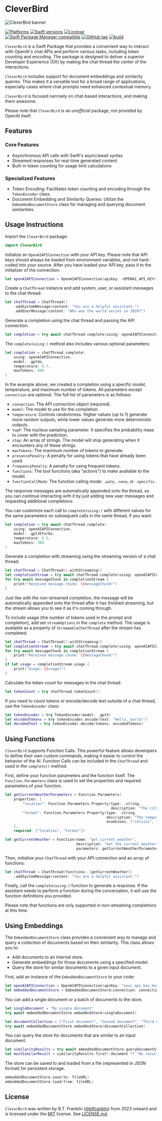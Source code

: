 # CleverBird

![CleverBird banner](https://raw.githubusercontent.com/btfranklin/CleverBird/main/.github/social%20preview/CleverBird_social_preview.jpg "CleverBird: Easily connect your Swift application to OpenAI's chat endpoints with a superior, best-in-class DX. 100% open source, 100% free.")

[![Platforms](https://img.shields.io/endpoint?url=https%3A%2F%2Fswiftpackageindex.com%2Fapi%2Fpackages%2Fbtfranklin%2FCleverBird%2Fbadge%3Ftype%3Dplatforms)](https://swiftpackageindex.com/btfranklin/CleverBird)
[![Swift versions](https://img.shields.io/endpoint?url=https%3A%2F%2Fswiftpackageindex.com%2Fapi%2Fpackages%2Fbtfranklin%2FCleverBird%2Fbadge%3Ftype%3Dswift-versions)](https://swiftpackageindex.com/btfranklin/CleverBird)
[![License](https://img.shields.io/badge/License-MIT-blue.svg)](https://github.com/btfranklin/CleverBird/blob/main/LICENSE)
[![Swift Package Manager compatible](https://img.shields.io/badge/SPM-compatible-brightgreen.svg?style=flat&colorA=28a745&&colorB=4E4E4E)](https://github.com/apple/swift-package-manager)
[![GitHub tag](https://img.shields.io/github/tag/btfranklin/CleverBird.svg)](https://github.com/btfranklin/CleverBird)
[![build](https://github.com/btfranklin/CleverBird/actions/workflows/build.yml/badge.svg)](https://github.com/btfranklin/CleverBird/actions/workflows/build.yml)

`CleverBird` is a Swift Package that provides a convenient way to interact with OpenAI's chat APIs and perform various tasks, including token counting and encoding. The package is designed to deliver a superior Developer Experience (DX) by making the chat thread the center of the interactions.

`CleverBird` includes support for document embeddings and similarity queries. This makes it a versatile tool for a broad range of applications, especially cases where chat prompts need enhanced contextual memory.

`CleverBird` is focused narrowly on chat-based interactions, and making them awesome.

Please note that `CleverBird` is an *unofficial* package, not provided by OpenAI itself.

## Features

### Core Features

- Asynchronous API calls with Swift's async/await syntax
- Streamed responses for real-time generated content
- Built-in token counting for usage limit calculations

### Specialized Features

- Token Encoding: Facilitates token counting and encoding through the `TokenEncoder` class.
- Document Embedding and Similarity Queries: Utilize the `EmbeddedDocumentStore` class for managing and querying document similarities.

## Usage Instructions

Import the `CleverBird` package:

```swift
import CleverBird
```

Initialize an `OpenAIAPIConnection` with your API key. Please note that API keys should always be loaded from environment variables, and not hard-coded into your source. After you have loaded your API key, pass it to the initializer of the connection:

```swift
let openAIAPIConnection = OpenAIAPIConnection(apiKey: <OPENAI_API_KEY>)
```

Create a `ChatThread` instance and add system, user, or assistant messages to the chat thread:

```swift
let chatThread = ChatThread()
    .addSystemMessage(content: "You are a helpful assistant.")
    .addUserMessage(content: "Who won the world series in 2020?")
```

Generate a completion using the chat thread and passing the API connection:

```swift
let completion = try await chatThread.complete(using: openAIAPIConnection)
```

The `complete(using:)` method also includes various optional parameters:

```swift
let completion = chatThread.complete(
    using: openAIAPIConnection, 
    model: .gpt4o, 
    temperature: 0.7, 
    maxTokens: 500
)
```

In the example above, we created a completion using a specific model, temperature, and maximum number of tokens. All parameters except `connection` are optional. The full list of parameters is as follows:

- `connection`: The API connection object (required).
- `model`: The model to use for the completion.
- `temperature`: Controls randomness. Higher values (up to 1) generate more random outputs, while lower values generate more deterministic outputs.
- `topP`: The nucleus sampling parameter. It specifies the probability mass to cover with the prediction.
- `stop`: An array of strings. The model will stop generating when it encounters any of these strings.
- `maxTokens`: The maximum number of tokens to generate.
- `presencePenalty`: A penalty for using tokens that have already been used.
- `frequencyPenalty`: A penalty for using frequent tokens.
- `functions`: The tool functions (aka "actions") to make available to the model.
- `functionCallMode`: The function calling mode: `.auto`, `.none`, or `.specific`.

The response messages are automatically appended onto the thread, so
you can continue interacting with it by just adding new user messages
and requesting additional completions.

You can customize each call to `complete(using:)` with different values for the same parameters on subsequent calls in the same thread, if you want:

```swift
let completion = try await chatThread.complete(
    using: openAIAPIConnection,
    model: .gpt35Turbo, 
    temperature: 0.5, 
    maxTokens: 300
)
```

Generate a completion with streaming using the streaming version of a chat thread:

```swift
let chatThread = ChatThread().withStreaming()
let completionStream = try await chatThread.complete(using: openAIAPIConnection)
for try await messageChunk in completionStream {
    print("Received message chunk: \(messageChunk)")
}
```

Just like with the non-streamed completion, the message will be automatically
appended onto the thread after it has finished streaming, but the stream
allows you to see it as it's coming through.

To include usage (the number of tokens used in the prompt and completion), add set `streamOptions` in the `complete` method. The usage is available as a property of `StreamableChatThread` after the stream has completed.

```swift
let chatThread = ChatThread().withStreaming()
let completionStream = try await chatThread.complete(using: openAIAPIConnection, includeUsage: true)
for try await messageChunk in completionStream {
    print("Received message chunk: \(messageChunk)")
}
if let usage = completionStream.usage {
    print("Usage: \(usage)")
}
```

Calculate the token count for messages in the chat thread:

```swift
let tokenCount = try chatThread.tokenCount()
```

If you need to count tokens or encode/decode text outside of a chat thread,
use the `TokenEncoder` class:

```swift
let tokenEncoder = try TokenEncoder(model: .gpt3)
let encodedTokens = try tokenEncoder.encode(text: "Hello, world!")
let decodedText = try tokenEncoder.decode(tokens: encodedTokens)
```

## Using Functions

`CleverBird` supports Function Calls. This powerful feature allows developers to define their own custom commands, making it easier to control the behavior of the AI. Function Calls can be included in the `ChatThread` and used in the `complete()` method.

First, define your function parameters and the function itself. The `Function.Parameters` class is used to set the properties and required parameters of your function.

```swift
let getCurrentWeatherParameters = Function.Parameters(
    properties: [
        "location": Function.Parameters.Property(type: .string,
                                                 description: "The city and state, e.g. San Francisco, CA"),
        "format": Function.Parameters.Property(type: .string,
                                               description: "The temperature unit to use. Infer this from the user's location.",
                                               enumCases: ["celsius", "fahrenheit"])
    ],
    required: ["location", "format"])

let getCurrentWeather = Function(name: "get_current_weather",
                                 description: "Get the current weather",
                                 parameters: getCurrentWeatherParameters)
```

Then, initialize your `ChatThread` with your API connection and an array of functions:

```swift
let chatThread = ChatThread(functions: [getCurrentWeather])
    .addSystemMessage(content: "You are a helpful assistant.")
```

Finally, call the `complete(using:)` function to generate a response. If the assistant needs to perform a function during the conversation, it will use the function definitions you provided.

Please note that functions are only supported in non-streaming completions at this time.

## Using Embeddings

The `EmbeddedDocumentStore` class provides a convenient way to manage and query a collection of documents based on their similarity. This class allows you to:

- Add documents to an internal store.
- Generate embeddings for those documents using a specified model.
- Query the store for similar documents to a given input document.

First, add an instance of the `EmbeddedDocumentStore` to your code:

```swift
let openAIAPIConnection = OpenAIAPIConnection(apiKey: "your_api_key_here")
let embeddedDocumentStore = EmbeddedDocumentStore(connection: connection)
```

You can add a single document or a batch of documents to the store.

```swift
let singleDocument = "My single document"
try await embeddedDocumentStore.embedAndStore(singleDocument)

let documentCollection = ["First document", "Second document", "Third document"]
try await embeddedDocumentStore.embedAndStore(documentCollection)

```

You can query the store for documents that are similar to an input document.

```swift
let similarityResults = try await embeddedDocumentStore.queryDocumentSimilarity("Query text here")
let mostSimilarResult = similarityResults.first?.document ?? "No result returned"
```

The store can be saved to and loaded from a file (represented in JSON format) for persistent storage.

```swift
embeddedDocumentStore.save(to: fileURL)
embeddedDocumentStore.load(from: fileURL)
```

## License

`CleverBird` was written by B.T. Franklin ([@btfranklin](https://github.com/btfranklin)) from 2023 onward and is licensed under the [MIT](https://opensource.org/licenses/MIT) license. See [LICENSE.md](LICENSE.md).
